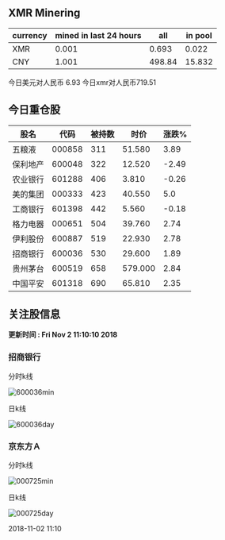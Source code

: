## XMR Minering

|currency|mined in last 24 hours|all|in pool|
|---|---|---|---|
|XMR|0.001|0.693|0.022|
|CNY|1.001|498.84|15.832|

今日美元对人民币 6.93	今日xmr对人民币719.51


## 今日重仓股 

|股名|代码|被持数|时价|涨跌%|
|---|---|---|---|---|
|五粮液|000858|311|51.580|3.89|
|保利地产|600048|322|12.520|-2.49|
|农业银行|601288|406|3.810|-0.26|
|美的集团|000333|423|40.550|5.0|
|工商银行|601398|442|5.560|-0.18|
|格力电器|000651|504|39.760|2.74|
|伊利股份|600887|519|22.930|2.78|
|招商银行|600036|530|29.600|1.89|
|贵州茅台|600519|658|579.000|2.84|
|中国平安|601318|690|65.810|2.35|

## 关注股信息
**更新时间 : Fri Nov  2 11:10:10 2018**
### 招商银行 
分时k线

![600036min](http://image.sinajs.cn/newchart/min/n/sh600036.gif)

日k线

![600036day](http://image.sinajs.cn/newchart/daily/n/sh600036.gif)

### 京东方Ａ 
分时k线

![000725min](http://image.sinajs.cn/newchart/min/n/sz000725.gif)

日k线

![000725day](http://image.sinajs.cn/newchart/daily/n/sz000725.gif)

2018-11-02 11:10